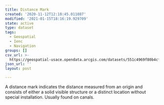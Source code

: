 ```yaml
---
title: Distance Mark
created: '2020-11-12T12:18:45.011087'
modified: '2021-01-15T18:16:19.929709'
state: active
type: dataset
tags:
  - Geospatial
  - Ienc
  - Navigation
groups: []
csv_url: >-
  https://geospatial-usace.opendata.arcgis.com/datasets/551c4969f80b4cf6be7da23e1ee7831c_0.csv?outSR=%7B%22latestWkid%22%3A4326%2C%22wkid%22%3A4326%7D
json_url: ''
layout: post

---
```

A distance mark indicates the distance measured from an origin and consists of either a solid visible structure or a distinct location without special installation. Usually found on canals.
